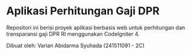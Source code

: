 # Aplikasi Perhitungan Gaji DPR

Repositori ini berisi proyek aplikasi berbasis web untuk perhitungan dan transparansi gaji DPR RI menggunakan CodeIgniter 4.

Dibuat oleh: Varian Abidarma Syuhada (241511091 - 2C)
